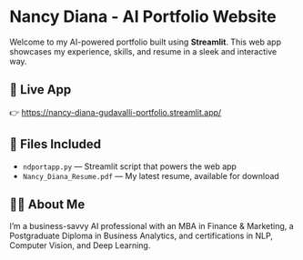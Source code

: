 # Nancy Diana - AI Portfolio Website

Welcome to my AI-powered portfolio built using **Streamlit**. This web app showcases my experience, skills, and resume in a sleek and interactive way.

## 🔗 Live App

👉 https://nancy-diana-gudavalli-portfolio.streamlit.app/

## 📁 Files Included

- `ndportapp.py` — Streamlit script that powers the web app  
- `Nancy_Diana_Resume.pdf` — My latest resume, available for download

## 👩‍💻 About Me

I’m a business-savvy AI professional with an MBA in Finance & Marketing, a Postgraduate Diploma in Business Analytics, and certifications in NLP, Computer Vision, and Deep Learning.
